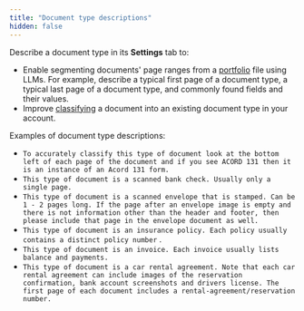 ```yaml
---
title: "Document type descriptions"
hidden: false
---
```


Describe a document type in its **Settings** tab to:

- Enable segmenting documents' page ranges from a [portfolio](doc:portfolio) file using LLMs.  For example, describe a typical first page of a document type, a typical last page of a document type, and commonly found fields and their values.
- Improve [classifying](doc:classify) a document into an existing document type in your account.

Examples of document type descriptions:

- `To accurately classify this type of document look at the bottom left of each page of the document and if you see ACORD 131 then it is an instance of an Acord 131 form.`
- `This type of document is a scanned bank check. Usually only a single page.`
- `This type of document is a scanned envelope that is stamped. Can be 1 - 2 pages long. If the page after an envelope image is empty and there is not information other than the header and footer, then please include that page in the envelope document as well.`
- `This type of document is an insurance policy. Each policy usually contains a distinct policy number` . 
- `This type of document is an invoice. Each invoice usually lists balance and payments.`
- `This type of document is a car rental agreement. Note that each car rental agreement can include images of the reservation confirmation, bank account screenshots and drivers license. The first page of each document includes a rental-agreement/reservation number.` 


